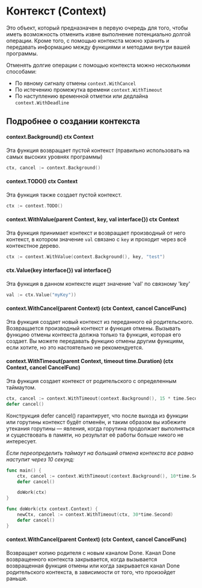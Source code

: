 # Контекст (Context)
Это объект, который предназначен в первую очередь для того, чтобы иметь возможность отменить извне выполнение потенциально долгой операции.
Кроме того, с помощью контекста можно хранить и передавать информацию между функциями и методами внутри вашей программы.

Отменять долгие операции с помощью контекста можно несколькими способами:

- По явному сигналу отмены `context.WithCancel`
- По истечению промежутка времени `context.WithTimeout`
- По наступлению временной отметки или дедлайна `context.WithDeadline`

## Подробнее о создании контекста

#### context.Background() ctx Context
Эта функция возвращает пустой контекст (правильно использовать на самых высоких уровнях программы)
```go
ctx, cancel := context.Background()
```

#### context.TODO() ctx Context
Эта функция также создает пустой контекст.
```go
ctx := context.TODO()
```

#### context.WithValue(parent Context, key, val interface{}) ctx Context
Эта функция принимает контекст и возвращает производный от него контекст, в котором значение `val` связано с `key` и проходит через всё контекстное дерево.
```go
ctx := context.WithValue(context.Background(), key, "test")
```

####  ctx.Value(key interface{}) val interface{}
Эта функция в данном контексте ищет значение 'val' по связному 'key'
```go
val := ctx.Value("myKey"))
```

#### context.WithCancel(parent Context) (ctx Context, cancel CancelFunc)
Эта функция создает новый контекст из переданного ей родительского. Возвращается производный контекст и функция отмены. Вызывать функцию отмены контекста должна только та функция, которая его создает. Вы можете передавать функцию отмены другим функциям, если хотите, но это настоятельно не рекомендуется.

#### context.WithTimeout(parent Context, timeout time.Duration) (ctx Context, cancel CancelFunc)
Эта функция создает контекст от родительского с определенным таймаутом.
```go
ctx, cancel := context.WithTimeout(context.Background(), 15 * time.Second)
defer cancel()
```
Конструкция defer cancel() гарантирует, что после выхода из функции или горутины контекст будёт отменён, и таким образом вы избежите утекания горутины — явления, когда горутина продолжает выполняться и существовать в памяти, но результат её работы больше никого не интересует.

_Если переопределить таймаут на больший отмена контекста все равно наступит через 10 секунд:_
```go
func main() {
    ctx, cancel := context.WithTimeout(context.Background(), 10*time.Second)
    defer cancel()

    doWork(ctx)
}

func doWork(ctx context.Context) {
    newCtx, cancel := context.WithTimeout(ctx, 30*time.Second)
    defer cancel()
}
```


#### context.WithCancel(parent Context) (ctx Context, cancel CancelFunc)
Возвращает копию родителя с новым каналом Done.
Канал Done возвращенного контекста закрывается, когда вызывается возвращенная функция отмены или когда закрывается канал Done родительского контекста, в зависимости от того, что произойдет раньше.

